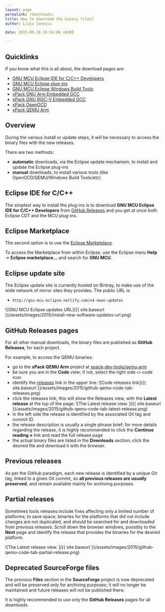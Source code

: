 ```yaml
---
layout: page
permalink: /downloads/
title: How to download the binary files?
author: Liviu Ionescu

date: 2015-09-10 19:54:00 +0300

---
```


## Quicklinks

If you know what this is all about, the download pages are:

* [GNU MCU Eclipse IDE for C/C++ Developers](https://github.com/gnu-mcu-eclipse/org.eclipse.epp.packages/releases/)
* [GNU MCU Eclipse plug-ins](https://github.com/gnu-mcu-eclipse/eclipse-plugins/releases/)
* [GNU MCU Eclipse Windows Build Tools](https://github.com/gnu-mcu-eclipse/windows-build-tools/releases/)
* [xPack GNU Arm Embedded GCC](https://github.com/xpack-dev-tools/arm-none-eabi-gcc-xpack/releases/)
* [xPack GNU RISC-V Embedded GCC](https://github.com/xpack-dev-tools/riscv-none-embed-gcc-xpack/releases/)
* [xPack OpenOCD](https://github.com/xpack-dev-tools/openocd-xpack/releases/)
* [xPack QEMU Arm](https://github.com/xpack-dev-tools/qemu-arm-xpack/releases/)

## Overview

During the various install or update steps, it will be necessary to access the binary files with the new releases.

There are two methods:

* **automatic** downloads, via the Eclipse update mechanism, to install and update the Eclipse plug-ins
* **manual** downloads, to install various tools (like OpenOCD/QEMU/Windows Build Tools/etc)

## Eclipse IDE for C/C++

The simplest way to install the plug-ins is to download **GNU MCU Eclipse IDE for C/C++ Developers** from [GitHub Releases](https://github.com/gnu-mcu-eclipse/org.eclipse.epp.packages/releases/) and you get at once both Eclipse CDT and the MCU plug-ins.

## Eclipse Marketplace

The second option is to use the [Eclipse Marketplace](https://marketplace.eclipse.org/content/gnu-mcu-eclipse).

To access the Marketplace from within Eclipse, use the Eclipse menu **Help** → **Eclipse marketplace...** and search for **GNU MCU**.

## Eclipse update site

The Eclipse update site is currently hosted on Bintray, to make use of the wide network of mirror sites they provides. The public URL is:

- `http://gnu-mcu-eclipse.netlify.com/v4-neon-updates`

![GNU MCU Eclipse updates URL]({{ site.baseurl }}/assets/images/2015/install-new-software-updates-url.png)

## GitHub Releases pages

For all other manual downloads, the binary files are published as **GitHub Releases**, for each project.

For example, to access the QEMU binaries:

- go to the **xPack QEMU Arm** project at [xpack-dev-tools/qemu-arm](https://github.com/xpack-dev-tools/qemu-arm-xpack/)
- be sure you are in the **Code** view; if not, select the right side `<>` code icon
- identify the [releases](https://github.com/xpack-dev-tools/qemu-arm-xpack/releases) link in the upper line:
  ![Code releases link]({{ site.baseurl }}/assets/images/2015/github-qemu-code-tab-releases.png)
- click the releases link; this will show the Releases view, with the **Latest release** at the top of the page:
  ![The Latest release view. ]({{ site.baseurl }}/assets/images/2015/github-qemu-code-tab-latest-release.png)
- in the left side the release is identified by the associated Git tag and commit ID
- the release description is usually a single phrase brief; for more details regarding the release, it is highly recommended to click the **Continue reading »** link and read the full release page
- the actual binary files are listed in the **Downloads** section; click the desired file and download it with the browser.

## Previous releases

As per the GitHub paradigm, each new release is identified by a unique Git tag, linked to a given Git commit, so **all previous releases are usually preserved**, and remain available mainly for archiving purposes.

## Partial releases

Sometimes tools releases include fixes affecting only a limited number of platforms; to save space, binaries for the platforms that did not include changes are not duplicated, and should be searched for and downloaded from previous releases. Scroll down the browser windows, possibly to the **Next** page and identify the release that provides the binaries for the desired platform.

![The Latest release view. ]({{ site.baseurl }}/assets/images/2015/github-qemu-code-tab-partial-release.png)

## Deprecated SourceForge files

The previous **Files** section in the **SourceForge** project is now deprecated and will be preserved only for archiving purposes; it will no longer be maintained and future releases will not be published there.

It is highly recommended to use only the **GitHub Releases** pages for all downloads.
